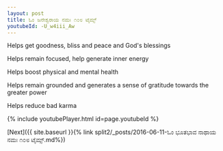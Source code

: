 ```yaml
---
layout: post
title: ಓಂ ಜನೇಶ್ವರಾಯ ನಮಃ ೧೦೮ ಟೈಮ್ಸ್
youtubeId: -U_w4iii_Aw
---
```

 
 
Helps get goodness, bliss and peace and God's blessings
 
Helps remain focused, help generate inner energy 
 
Helps boost physical and mental health 
 
Helps remain grounded and generates a sense of gratitude towards the greater power 
 
Helps reduce bad karma
 
 
 
 


{% include youtubePlayer.html id=page.youtubeId %}
 
[Next]({{ site.baseurl }}{% link  split2/_posts/2016-06-11-ಓಂ ಭೂತಭಾವ ನಾಥಾಯ ನಮಃ ೧೦೮ ಟೈಮ್ಸ್.md%})
 
